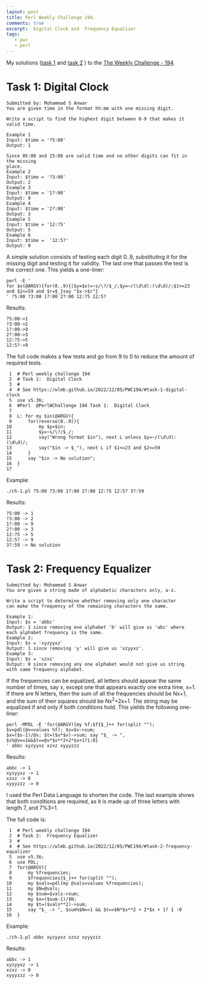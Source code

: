 ```yaml
---
layout: post
title: Perl Weekly Challenge 194.
comments: true
excerpt:  Digital Clock and  Frequency Equalizer
tags:
   - pwc
   - perl
---
```


My solutions
([task 1](https://github.com/wlmb/perlweeklychallenge-club/blob/master/challenge-194/wlmb/perl/ch-1.pl)
and
[task 2](https://github.com/wlmb/perlweeklychallenge-club/blob/master/challenge-194/wlmb/perl/ch-2.pl)
)
to the  [The Weekly Challenge - 194](https://theweeklychallenge.org/blog/perl-weekly-challenge-194).


# Task 1: Digital Clock

    Submitted by: Mohammad S Anwar
    You are given time in the format hh:mm with one missing digit.

    Write a script to find the highest digit between 0-9 that makes it valid time.

    Example 1
    Input: $time = '?5:00'
    Output: 1

    Since 05:00 and 15:00 are valid time and no other digits can fit in the missing
    place.
    Example 2
    Input: $time = '?3:00'
    Output: 2
    Example 3
    Input: $time = '1?:00'
    Output: 9
    Example 4
    Input: $time = '2?:00'
    Output: 3
    Example 5
    Input: $time = '12:?5'
    Output: 5
    Example 6
    Input: $time =  '12:5?'
    Output: 9

A simple solution consists of testing each digit 0..9, substituting it for
the missing digit and testing it for validity. The last one that
passes the test is the correct one. This yields a one-liner:

    perl -E '
    for $x(@ARGV){for(0..9){($y=$x)=~s/\?/$_/;$y=~/(\d\d):(\d\d)/;$1<=23 and $2<=59 and $r=$_}say "$x->$r"}
    ' ?5:00 ?3:00 1?:00 2?:00 12:?5 12:5?

Results:

    ?5:00->1
    ?3:00->2
    1?:00->9
    2?:00->3
    12:?5->5
    12:5?->9

The full code makes a few tests and go from 9 to 0 to reduce the
amount of required tests.

     1  # Perl weekly challenge 194
     2  # Task 1:  Digital Clock
     3  #
     4  # See https://wlmb.github.io/2022/12/05/PWC194/#task-1-digital-clock
     5  use v5.36;
     6  #Perl  @PerlWChallenge 194 Task 1:  Digital Clock
     7
     8  L: for my $in(@ARGV){
     9      for(reverse(0..9)){
    10          my $y=$in;
    11          $y=~s/\?/$_/;
    12          say("Wrong format $in"), next L unless $y=~/(\d\d):(\d\d)/;
    13          say("$in -> $_"), next L if $1<=23 and $2<=59
    14      }
    15      say "$in -> No solution";
    16  }
    17

Example:

    ./ch-1.pl ?5:00 ?3:00 1?:00 2?:00 12:?5 12:5? 3?:59

Results:

    ?5:00 -> 1
    ?3:00 -> 2
    1?:00 -> 9
    2?:00 -> 3
    12:?5 -> 5
    12:5? -> 9
    3?:59 -> No solution


# Task 2: Frequency Equalizer

    Submitted by: Mohammad S Anwar
    You are given a string made of alphabetic characters only, a-z.

    Write a script to determine whether removing only one character
    can make the frequency of the remaining characters the same.

    Example 1:
    Input: $s = 'abbc'
    Output: 1 since removing one alphabet 'b' will give us 'abc' where
    each alphabet frequency is the same.
    Example 2:
    Input: $s = 'xyzyyxz'
    Output: 1 since removing 'y' will give us 'xzyyxz'.
    Example 3:
    Input: $s = 'xzxz'
    Output: 0 since removing any one alphabet would not give us string
    with same frequency alphabet.

If the frequencies can be equalized, all letters should appear the
same number of times, say x, except one that appears exactly one extra
time, x+1. If there are N letters, then the sum of all the frequencies
should be Nx+1, and the sum of their squares should be Nx<sup>2</sup>+2x+1. The
string may be equalized if and only if both conditions hold.
This yields the following one-liner:

    perl -MPDL -E 'for(@ARGV){my %f;$f{$_}++ for(split ""); $v=pdl(@v=values %f); $s=$v->sum;
    $x=($s-1)/@v; $t=($v*$v)->sum; say "$_ -> ", $s%@v==1&&$t==@v*$x**2+2*$x+1?1:0}
    ' abbc xyzyyxz xzxz xyyyzzz

Results:

    abbc -> 1
    xyzyyxz -> 1
    xzxz -> 0
    xyyyzzz -> 0

I used the Perl Data Language to shorten the code. The last example
shows that both conditions are required, as it is made up of three
letters with length 7, and 7%3=1.

The full code is:

     1  # Perl weekly challenge 194
     2  # Task 2:  Frequency Equalizer
     3  #
     4  # See https://wlmb.github.io/2022/12/05/PWC194/#task-2-frequency-equalizer
     5  use v5.36;
     6  use PDL;
     7  for(@ARGV){
     8      my %frequencies;
     9      $frequencies{$_}++ for(split "");
    10      my $vals=pdl(my @vals=values %frequencies);
    11      my $N=@vals;
    12      my $sum=$vals->sum;
    13      my $x=($sum-1)/$N;
    14      my $t=($vals**2)->sum;
    15      say "$_ -> ", $sum%$N==1 && $t==$N*$x**2 + 2*$x + 1? 1 :0
    16  }

Example:

    ./ch-2.pl abbc xyzyyxz xzxz xyyyzzz

Results:

    abbc -> 1
    xyzyyxz -> 1
    xzxz -> 0
    xyyyzzz -> 0
